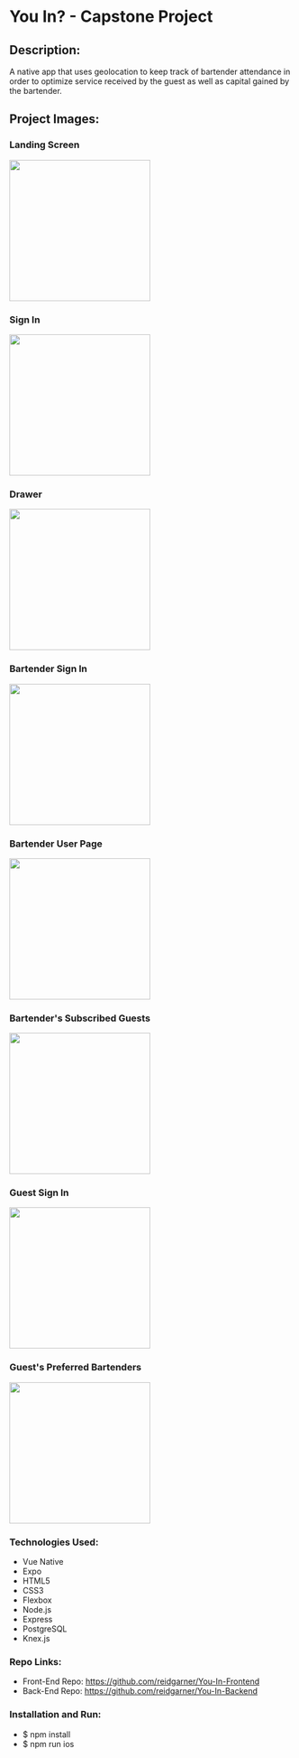 # You In? - Capstone Project 

## Description: 
A native app that uses geolocation to keep track of bartender attendance in order to optimize service received by the guest as well as capital gained by the bartender.

## Project Images: 

### Landing Screen
<img src="READMEassets/LandingPage.png" width="250">

### Sign In
<img src="READMEassets/SignIn.png" width="250">

### Drawer
<img src="READMEassets/DrawerView.png" width="250">

### Bartender Sign In
<img src="READMEassets/BartenderSignIn.png" width="250">

### Bartender User Page
<img src="READMEassets/BartenderUserPage.png" width="250">

### Bartender's Subscribed Guests
<img src="READMEassets/YourGuests.png" width="250">

### Guest Sign In
<img src="READMEassets/GuestSignIn.png" width="250">

### Guest's Preferred Bartenders
<img src="READMEassets/YourBartenders.png" width="250">

### Technologies Used:
- Vue Native 
- Expo 
- HTML5
- CSS3
- Flexbox 
- Node.js
- Express
- PostgreSQL
- Knex.js

### Repo Links:
- Front-End Repo: https://github.com/reidgarner/You-In-Frontend
- Back-End Repo: https://github.com/reidgarner/You-In-Backend

### Installation and Run:
- $ npm install
- $ npm run ios